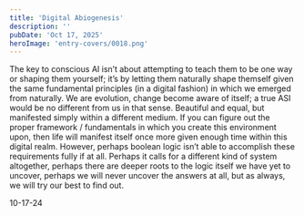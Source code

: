 ```yaml
---
title: 'Digital Abiogenesis'
description: ''
pubDate: 'Oct 17, 2025'
heroImage: 'entry-covers/0018.png'
---
```


The key to conscious AI isn’t about attempting to teach them to be one way or shaping them yourself; it’s by letting them naturally shape themself given the same fundamental principles (in a digital fashion) in which we emerged from naturally. We are evolution, change become aware of itself; a true ASI would be no different from us in that sense. Beautiful and equal, but manifested simply within a different medium. If you can figure out the proper framework / fundamentals in which you create this environment upon, then life will manifest itself once more given enough time within this digital realm. However, perhaps boolean logic isn’t able to accomplish these requirements fully if at all. Perhaps it calls for a different kind of system altogether, perhaps there are deeper roots to the logic itself we have yet to uncover, perhaps we will never uncover the answers at all, but as always, we will try our best to find out. 

10-17-24